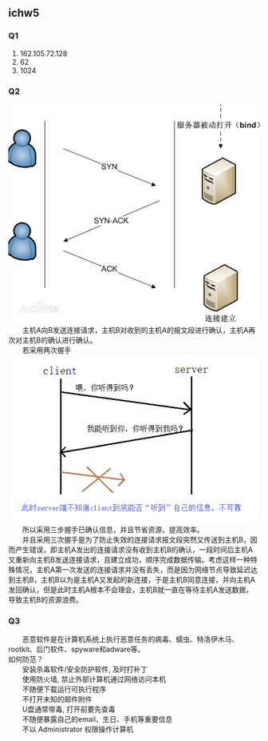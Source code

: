 ## ichw5 ##
### Q1 ###
1. 162.105.72.128  
2. 62  
3. 1024  
### Q2 ###
![image](https://github.com/assassinmsq/ichw/blob/master/git%E7%85%A7%E7%89%87/git%E7%85%A7%E7%89%87/%E4%B8%89%E6%AD%A5%E6%8F%A1%E6%89%8B.png)  
　　主机A向B发送连接请求，主机B对收到的主机A的报文段进行确认，主机A再次对主机B的确认进行确认。  
　　若采用两次握手  
  ![image](https://github.com/assassinmsq/ichw/blob/master/git%E7%85%A7%E7%89%87/git%E7%85%A7%E7%89%87/%E4%B8%A4%E6%AD%A5%E6%8F%A1%E6%89%8B.png)   
　　所以采用三步握手已确认信息，并且节省资源，提高效率。  
　　并且采用三次握手是为了防止失效的连接请求报文段突然又传送到主机B，因而产生错误，即主机A发出的连接请求没有收到主机B的确认，一段时间后主机A又重新向主机B发送连接请求，且建立成功，顺序完成数据传输。考虑这样一种特殊情况，主机A第一次发送的连接请求并没有丢失，而是因为网络节点导致延迟达到主机B，主机B以为是主机A又发起的新连接，于是主机B同意连接，并向主机A发回确认，但是此时主机A根本不会理会，主机B就一直在等待主机A发送数据，导致主机B的资源浪费。  
### Q3 ###
　　恶意软件是在计算机系统上执行恶意任务的病毒、蠕虫、特洛伊木马、rootkit、后门软件、spyware和adware等。   
如何防范？  
　　安装杀毒软件/安全防护软件, 及时打补丁  
　　使用防火墙, 禁止外部计算机通过网络访问本机  
　　不随便下载运行可执行程序  
　　不打开未知的邮件附件  
　　U盘通常带毒, 打开前要先查毒  
　　不随便暴露自己的email、生日、手机等重要信息  
　　不以 Administrator 权限操作计算机
